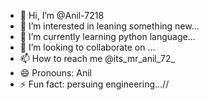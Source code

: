 - 👋 Hi, I’m @Anil-7218
- 👀 I’m interested in leaning something new...
- 🌱 I’m currently learning python language...
- 💞️ I’m looking to collaborate on ...
- 📫 How to reach me @its_mr_anil_72_
- 😄 Pronouns: Anil
- ⚡ Fun fact: persuing engineering...//

<!---
Anil-7218/Anil-7218 is a ✨ special ✨ repository because its `README.md` (this file) appears on your GitHub profile.
You can click the Preview link to take a look at your changes.
--->
